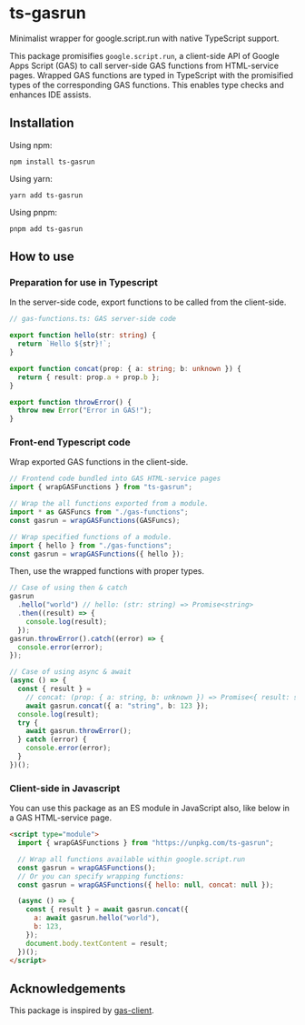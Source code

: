 # ts-gasrun

Minimalist wrapper for google.script.run with native TypeScript support.

This package promisifies `google.script.run`,
a client-side API of Google Apps Script (GAS)
to call server-side GAS functions from HTML-service pages.
Wrapped GAS functions are typed in TypeScript
with the promisified types of the corresponding GAS functions.
This enables type checks and enhances IDE assists.

## Installation

Using npm:

```shell
npm install ts-gasrun
```

Using yarn:

```shell
yarn add ts-gasrun
```

Using pnpm:

```shell
pnpm add ts-gasrun
```

## How to use

### Preparation for use in Typescript

In the server-side code, export functions to be called from the client-side.

```typescript
// gas-functions.ts: GAS server-side code

export function hello(str: string) {
  return `Hello ${str}!`;
}

export function concat(prop: { a: string; b: unknown }) {
  return { result: prop.a + prop.b };
}

export function throwError() {
  throw new Error("Error in GAS!");
}
```

### Front-end Typescript code

Wrap exported GAS functions in the client-side.

```typescript
// Frontend code bundled into GAS HTML-service pages
import { wrapGASFunctions } from "ts-gasrun";

// Wrap the all functions exported from a module.
import * as GASFuncs from "./gas-functions";
const gasrun = wrapGASFunctions(GASFuncs);

// Wrap specified functions of a module.
import { hello } from "./gas-functions";
const gasrun = wrapGASFunctions({ hello });
```

Then, use the wrapped functions with proper types.

```typescript
// Case of using then & catch
gasrun
  .hello("world") // hello: (str: string) => Promise<string>
  .then((result) => {
    console.log(result);
  });
gasrun.throwError().catch((error) => {
  console.error(error);
});

// Case of using async & await
(async () => {
  const { result } =
    // concat: (prop: { a: string, b: unknown }) => Promise<{ result: string }>
    await gasrun.concat({ a: "string", b: 123 });
  console.log(result);
  try {
    await gasrun.throwError();
  } catch (error) {
    console.error(error);
  }
})();
```

### Client-side in Javascript

You can use this package as an ES module in JavaScript also,
like below in a GAS HTML-service page.

```html
<script type="module">
  import { wrapGASFunctions } from "https://unpkg.com/ts-gasrun";

  // Wrap all functions available within google.script.run
  const gasrun = wrapGASFunctions();
  // Or you can specify wrapping functions:
  const gasrun = wrapGASFunctions({ hello: null, concat: null });

  (async () => {
    const { result } = await gasrun.concat({
      a: await gasrun.hello("world"),
      b: 123,
    });
    document.body.textContent = result;
  })();
</script>
```

## Acknowledgements

This package is inspired by [gas-client](https://github.com/enuchi/gas-client).
